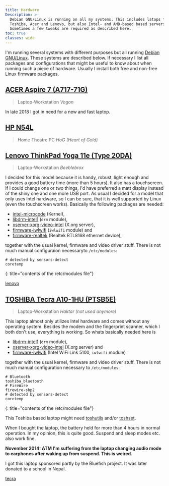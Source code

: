 ```yaml
---
title: Hardware
Description: >-
  Debian GNU/Linux is running on all my systems. This includes latops from
  Toshiba, Acer and Lenovo, but also Intel- and AMD-based based servers.
  Sometimes a few tweaks are required as described here.
toc: true
classes: wide
---
```


I'm running several systems with different purposes but all running [Debian
GNU/Linux][debian]. These systems are described below. If necessary I list all
packages and configurations that might be useful to know about when running
such a piece of hardware. Usually I install both free and non-free Linux
firmware packages.

[debian]: http://www.debian.org/

## [ACER Aspire 7 (A717-71G)][AcerAspire7]

> Laptop-Workstation _Vogon_

In late 2018 I got in need for a new and fast laptop.

[AcerAspire7]: https://www.acer.com/ac/de/DE/content/support-product/7297?b=1&pn=NX.GPFEG.007

## [HP N54L][HPN54L]

> Home Theatre PC _HoG (Heart of Gold)_

[HPN54L]: https://h20195.www2.hpe.com/v2/getpdf.aspx/c04111672.pdf?ver=28

## [Lenovo ThinkPad Yoga 11e (Type 20DA)][Lenovo11e]

> Laptop-Workstation _Beeblebrox_

I decided for this model because it is handy, robust, light enough and provides
a good battery time (more than 5 hours). It also has a touchscreen. If I could
change one or two things, I'd have preferred a matt display instead of the
shiny one and one more USB port. As usual I decided for a model that only uses Intel hardware, so I can be sure, that it is well supported by Linux (even the touchscreen works). Basically the following packages are needed:

* [intel-microcode][intel-microcode] (Kernel),
* [libdrm-intel1][libdrm-intel1] (`drm` module),
* [xserver-xorg-video-intel][xserver-xorg-video-intel] (X.org server),
* [firmware-iwlwifi][firmware-iwlwifi] (`iwlwifi` module) and
* [firmware-realtek][firmware-realtek] (Realtek RTL8168 ethernet device),

together with the usual kernel, firmware and video driver stuff. There is not
much manual configuraion necessaryto `/etc/modules`:

```
# detected by sensors-detect
coretemp
```
{: title="contents of the /etc/modules file"}

[Lenovo11e]: https://support.lenovo.com/de/en/solutions/pd100094 "Product description of the Lenovo ThinkPad Yoga 11e (Type 20DA)"
[intel-microcode]: https://packages.debian.org/intel-microcode
[libdrm-intel1]: https://packages.debian.org/libdrm-intel1
[xserver-xorg-video-intel]: https://packages.debian.org/xserver-xorg-video-intel
[firmware-iwlwifi]: https://packages.debian.org/firmware-iwlwifi
[firmware-realtek]: https://packages.debian.org/firmware-realtek

<a href="/tags/#lenovo" class="page__taxonomy-item" rel="tag">lenovo</a>

## [TOSHIBA Tecra A10-1HU (PTSB5E)][ToshibaTecraA10]

> Laptop-Workstation _Haktar (not used anymore)_

This laptop almost only utilizes Intel hardware and comes without any operating
system. Besides the modem and the fingerprint scanner, which I both don't use,
everything is working. So whats basically needed here is

* [libdrm-intel1][libdrm-intel1] (`drm` module),
* [xserver-xorg-video-intel][xserver-xorg-video-intel] (X.org server) and
* [firmware-iwlwifi][firmware-iwlwifi] (Intel WiFi Link 5100, `iwlwifi` module)

together with the usual kernel, firmware and video driver stuff. There is not
much manual configuration necessary to `/etc/modules`:

```
# Bluetooth
toshiba_bluetooth
# FireWire
firewire-sbp2
# detected by sensors-detect
coretemp
```
{: title="contents of the /etc/modules file"}

This Toshiba based laptop might need [toshutils][toshutils] and/or
[toshset][toshset].

When I bought the laptop, the battery held for more than 4 hours in normal
operation. In my opinion, this is quite good. Suspend and sleep modes etc. also
work fine.

**November 2014: ATM I'm suffering from the laptop changing audio mode to
earphones after waking up from suspend. This is weired.**

I got this laptop sponsored partly by the Bluefish project. It was later
donated to a school in Nepal.

<a href="/tags/#tecra" class="page__taxonomy-item" rel="tag">tecra</a>

[ToshibaTecraA10]: http://www.toshiba.de/discontinued-products/tecra-a10-1hu/
[libdrm-intel1]: https://packages.debian.org/libdrm-intel1
[xserver-xorg-video-intel]: https://packages.debian.org/xserver-xorg-video-intel
[firmware-iwlwifi]: https://packages.debian.org/firmware-iwlwifi
[toshutils]: https://packages.qa.debian.org/toshutils
[toshset]: https://packages.qa.debian.org/toshset


<!-- vim: set tw=79 ts=2 sw=2 ai si et: -->

